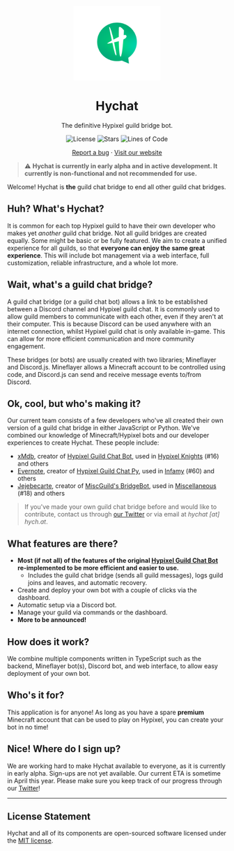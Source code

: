 <br />
<p align="center">
  <a href="https://hych.at">
    <img src="https://raw.githubusercontent.com/hychat-mc/hychat/master/.github/assets/img/hychat-logo.png" alt="Hychat" width="200" height="170">
  </a>
</p>
  <h1 align="center">Hychat</h1>

  <p align="center">
    The definitive Hypixel guild bridge bot.
    <br />
<p align="center">
  <img alt="License" src="https://img.shields.io/github/license/hychat-mc/hychat?color=GREEN&style=for-the-badge">
  <img alt="Stars" src="https://img.shields.io/github/stars/hychat-mc?color=GREEN&style=for-the-badge">
  <img alt="Lines of Code" src="https://img.shields.io/twitter/follow/hychatmc?color=GREEN&style=for-the-badge">
</p>

  <p align="center">
    <a href="https://github.com/hychat-mc/hychat/issues">Report a bug</a>
    ·
        <a href="https://hych.at">Visit our website</a>
  </p>

> ⚠️ **Hychat is currently in early alpha and in active development. It currently is non-functional and not recommended for use.**

Welcome! Hychat is **the** guild chat bridge to end all other guild chat bridges.

## Huh? What's Hychat?

It is common for each top Hypixel guild to have their own developer who makes yet *another* guild chat bridge. Not all guild bridges are created equally. Some might be basic or be fully featured. We aim to create a unified experience for all guilds, so that **everyone can enjoy the same great experience**. This will include bot management via a web interface, full customization, reliable infrastructure, and a whole lot more.

## Wait, what's a guild chat bridge?

A guild chat bridge (or a guild chat bot) allows a link to be established between a Discord channel and Hypixel guild chat. It is commonly used to allow guild members to communicate with each other, even if they aren't at their computer. This is because Discord can be used anywhere with an internet connection, whilst Hypixel guild chat is only available in-game. This can allow for more efficient communication and more community engagement.

These bridges (or bots) are usually created with two libraries; Mineflayer and Discord.js. Mineflayer allows a Minecraft account to be controlled using code, and Discord.js can send and receive message events to/from Discord.

## Ok, cool, but who's making it?

Our current team consists of a few developers who've all created their own version of a guild chat bridge in either JavaScript or Python. We've combined our knowledge of Minecraft/Hypixel bots and our developer experiences to create Hychat. These people include:

- [xMdb](https://github.com/xMdb), creator of [Hypixel Guild Chat Bot](https://github.com/xMdb/hypixel-guild-chat-bot), used in [Hypixel Knights](https://discord.gg/hk) (#16) and others
- [Evernote](https://github.com/EvernoteMC), creator of [Hypixel Guild Chat Py](https://github.com/EvernoteMC/hypixel-guild-chat-py), used in [Infamy](https://hypixel.net/threads/832779/) (#60) and others
- [Jejebecarte](https://github.com/Jejebecarte), creator of [MiscGuild's BridgeBot](https://github.com/MiscGuild/BridgeBot), used in [Miscellaneous](https://miscguild.xyz/) (#18) and others

> If you've made your own guild chat bridge before and would like to contribute, contact us through [our Twitter](https://twitter.com/hychatmc) or via email at *hychat [at] hych.at*.

## What features are there?

- **Most (if not all) of the features of the original [Hypixel Guild Chat Bot](https://github.com/xMdb/hypixel-guild-chat-bot) re-implemented to be more efficient and easier to use.**
  - Includes the guild chat bridge (sends all guild messages), logs guild joins and leaves, and automatic recovery.
- Create and deploy your own bot with a couple of clicks via the dashboard.
- Automatic setup via a Discord bot.
- Manage your guild via commands or the dashboard.
- **More to be announced!**

## How does it work?

We combine multiple components written in TypeScript such as the backend, Mineflayer bot(s), Discord bot, and web interface, to allow easy deployment of your own bot.

## Who's it for?

This application is for anyone! As long as you have a spare **premium** Minecraft account that can be used to play on Hypixel, you can create your bot in no time!

## Nice! Where do I sign up?

We are working hard to make Hychat available to everyone, as it is currently in early alpha. Sign-ups are not yet available. Our current ETA is sometime in April this year. Please make sure you keep track of our progress through our [Twitter](https://twitter.com/hychatmc)!

<hr />

## License Statement

Hychat and all of its components are open-sourced software licensed under the [MIT license](https://choosealicense.com/licenses/mit/).
